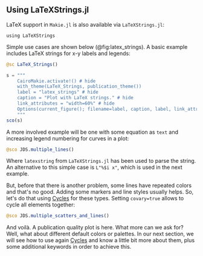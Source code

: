 ## Using LaTeXStrings.jl

LaTeX support in `Makie.jl` is also available via `LaTeXStrings.jl`:

```
using LaTeXStrings
```

Simple use cases are shown below (@fig:latex_strings).
A basic example includes LaTeX strings for x-y labels and legends:

```jl
@sc LaTeX_Strings()
```

```jl
s = """
    CairoMakie.activate!() # hide
    with_theme(LaTeX_Strings, publication_theme())
    label = "latex_strings" # hide
    caption = "Plot with LaTeX strings." # hide
    link_attributes = "width=60%" # hide
    Options(current_figure(); filename=label, caption, label, link_attributes) # hide
    """
sco(s)
```

A more involved example will be one with some equation as `text` and increasing legend numbering for curves in a plot:

```jl
@sco JDS.multiple_lines()
```

Where `latexstring` from `LaTeXStrings.jl` has been used to parse the string. An alternative to this simple case is `L"%$i x"`, which is used in the next example.

But, before that there is another problem, some lines have repeated colors and that's no good.
Adding some markers and line styles usually helps.
So, let's do that using [Cycles](http://makie.juliaplots.org/stable/documentation/theming/index.html#cycles) for these types.
Setting `covary=true` allows to cycle all elements together:

```jl
@sco JDS.multiple_scatters_and_lines()
```

And voilà.
A publication quality plot is here.
What more can we ask for?
Well, what about different default colors or palettes.
In our next section, we will see how to use again [Cycles](http://makie.juliaplots.org/stable/documentation/theming/index.html#cycles) and know a little bit more about them, plus some additional keywords in order to achieve this.
